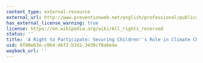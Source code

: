 ```yaml
---
content_type: external-resource
external_url: http://www.preventionweb.net/english/professional/publications/v.php?id=11619
has_external_license_warning: true
license: https://en.wikipedia.org/wiki/All_rights_reserved
status: ''
title: 'A Right to Participate: Securing Children''s Role in Climate Change Adaptation'
uid: 8f08eb3e-c064-46f2-b3d1-3439cf8a6e4a
wayback_url: ''
---
```

